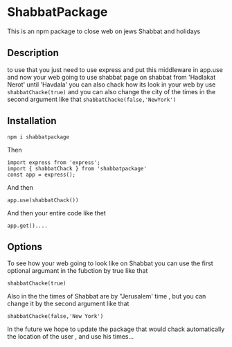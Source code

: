 # ShabbatPackage
This is an npm package to close web on jews Shabbat and holidays

## Description
to use that you just need to use express and put this middleware in app.use 
and now your web going to use shabbat page on shabbat from 'Hadlakat Nerot' until 'Havdala'
you can also chack how its look in your web by use `shabbatChacke(true)` 
and you can also change the city of the times in the second argument like that `shabbatChacke(false,'NewYork')`

## Installation
```
npm i shabbatpackage
```

Then 
```
import express from 'express';
import { shabbatChack } from 'shabbatpackage'
const app = express();
```

And then 
```
app.use(shabbatChack())
```

And then your entire code like thet 
```
app.get()....
```
## Options
To see how your web going to look like on Shabbat you can use the first optional argumant in the fubction by true like that 
```
shabbatChacke(true)
```
Also in the the times of Shabbat are by "Jerusalem' time , but you can change it by the second argument like that
```
shabbatChacke(false,'New York')
```
In the future we hope to update the package that would chack automatically the location of the user , and use his times...
